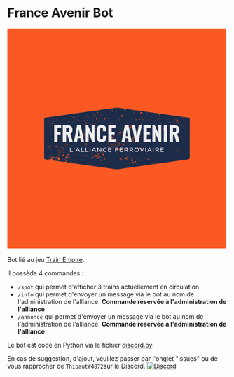 # France Avenir Bot
 ![image](logofma.png)

Bot lié au jeu [Train Empire](https://train-empire.com).

Il possède 4 commandes :
- `/spot` qui permet d'afficher 3 trains actuellement en circulation
- `/info` qui permet d'envoyer un message via le bot au nom de l'administration de l'alliance. **Commande réservée à l'administration de l'alliance**
- `/annonce` qui permet d'envoyer un message via le bot au nom de l'administration de l'alliance. **Commande réservée à l'administration de l'alliance**

Le bot est codé en Python via le fichier [discord.py](https://discord.gg/HMeDxgqTWh).

En cas de suggestion, d'ajout, veuillez passer par l'onglet "issues" ou de vous rapprocher de `Thibaut#4872`sur le Discord. 
<a href="https://discord.gg/HMeDxgqTWh"><img alt="Discord" src="https://img.shields.io/discord/1070033828640460840?color=blue&labelColor=292929&label=chat%20-%20discord&logo=discord&style=for-the-badge" /></a>
